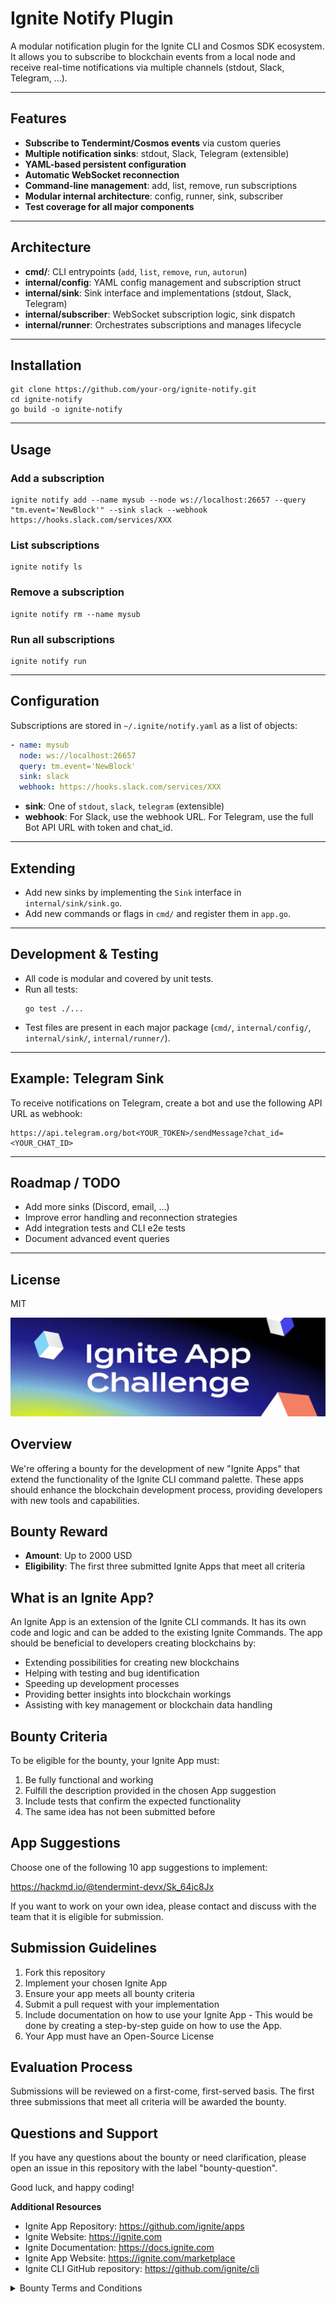# Ignite Notify Plugin

A modular notification plugin for the Ignite CLI and Cosmos SDK ecosystem. It allows you to subscribe to blockchain events from a local node and receive real-time notifications via multiple channels (stdout, Slack, Telegram, ...).

---

## Features

- **Subscribe to Tendermint/Cosmos events** via custom queries
- **Multiple notification sinks**: stdout, Slack, Telegram (extensible)
- **YAML-based persistent configuration**
- **Automatic WebSocket reconnection**
- **Command-line management**: add, list, remove, run subscriptions
- **Modular internal architecture**: config, runner, sink, subscriber
- **Test coverage for all major components**

---

## Architecture

- **cmd/**: CLI entrypoints (`add`, `list`, `remove`, `run`, `autorun`)
- **internal/config**: YAML config management and subscription struct
- **internal/sink**: Sink interface and implementations (stdout, Slack, Telegram)
- **internal/subscriber**: WebSocket subscription logic, sink dispatch
- **internal/runner**: Orchestrates subscriptions and manages lifecycle

---

## Installation

```
git clone https://github.com/your-org/ignite-notify.git
cd ignite-notify
go build -o ignite-notify
```

---

## Usage

### Add a subscription
```
ignite notify add --name mysub --node ws://localhost:26657 --query "tm.event='NewBlock'" --sink slack --webhook https://hooks.slack.com/services/XXX
```

### List subscriptions
```
ignite notify ls
```

### Remove a subscription
```
ignite notify rm --name mysub
```

### Run all subscriptions
```
ignite notify run
```

---

## Configuration

Subscriptions are stored in `~/.ignite/notify.yaml` as a list of objects:
```yaml
- name: mysub
  node: ws://localhost:26657
  query: tm.event='NewBlock'
  sink: slack
  webhook: https://hooks.slack.com/services/XXX
```

- **sink**: One of `stdout`, `slack`, `telegram` (extensible)
- **webhook**: For Slack, use the webhook URL. For Telegram, use the full Bot API URL with token and chat_id.

---

## Extending

- Add new sinks by implementing the `Sink` interface in `internal/sink/sink.go`.
- Add new commands or flags in `cmd/` and register them in `app.go`.

---

## Development & Testing

- All code is modular and covered by unit tests.
- Run all tests:
  ```
  go test ./...
  ```
- Test files are present in each major package (`cmd/`, `internal/config/`, `internal/sink/`, `internal/runner/`).

---

## Example: Telegram Sink

To receive notifications on Telegram, create a bot and use the following API URL as webhook:
```
https://api.telegram.org/bot<YOUR_TOKEN>/sendMessage?chat_id=<YOUR_CHAT_ID>
```

---

## Roadmap / TODO
- Add more sinks (Discord, email, ...)
- Improve error handling and reconnection strategies
- Add integration tests and CLI e2e tests
- Document advanced event queries

---

## License
MIT


![Ignite App Challenge](Repo.png "Ignite App Challenge")

## Overview
We're offering a bounty for the development of new "Ignite Apps" that extend the functionality of the Ignite CLI command palette. These apps should enhance the blockchain development process, providing developers with new tools and capabilities.

## Bounty Reward
- **Amount**: Up to 2000 USD
- **Eligibility**: The first three submitted Ignite Apps that meet all criteria

## What is an Ignite App?
An Ignite App is an extension of the Ignite CLI commands. It has its own code and logic and can be added to the existing Ignite Commands. The app should be beneficial to developers creating blockchains by:

- Extending possibilities for creating new blockchains
- Helping with testing and bug identification
- Speeding up development processes
- Providing better insights into blockchain workings
- Assisting with key management or blockchain data handling

## Bounty Criteria
To be eligible for the bounty, your Ignite App must:

1. Be fully functional and working
2. Fulfill the description provided in the chosen App suggestion
3. Include tests that confirm the expected functionality
4. The same idea has not been submitted before

## App Suggestions
Choose one of the following 10 app suggestions to implement:

https://hackmd.io/@tendermint-devx/Sk_64jc8Jx

If you want to work on your own idea, please contact and discuss with the team that it is eligible for submission.

## Submission Guidelines
1. Fork this repository
2. Implement your chosen Ignite App
3. Ensure your app meets all bounty criteria
4. Submit a pull request with your implementation
5. Include documentation on how to use your Ignite App - This would be done by creating a step-by-step guide on how to use the App.
6. Your App must have an Open-Source License

## Evaluation Process
Submissions will be reviewed on a first-come, first-served basis. The first three submissions that meet all criteria will be awarded the bounty.

## Questions and Support
If you have any questions about the bounty or need clarification, please open an issue in this repository with the label "bounty-question".

Good luck, and happy coding!

**Additional Resources**

- Ignite App Repository: https://github.com/ignite/apps
- Ignite Website: https://ignite.com
- Ignite Documentation: https://docs.ignite.com
- Ignite App Website: https://ignite.com/marketplace
- Ignite CLI GitHub repository: https://github.com/ignite/cli




<details>
<summary>Bounty Terms and Conditions</summary>

## LEGAL DISCLAIMER 

This bounty program  (“the Program”) is a discretionary initiative to encourage and reward those who are committed to helping us improve Ignite’s CLI protocol. Ignite Global, Inc. (“Ignite”, “we”, “us”), may in its sole discretion, modify these Terms at any time and may modify, restrict, suspend, terminate, or otherwise change any aspect of this Program. The Program is not a competition. No fees are payable or purchase is necessary to participate in the Program. There is no guarantee that the Participant (“you”) will earn a reward  (“Bounty Reward”) by participating in the Program. The Program is provided “as-is”.
## ELIGIBILITY

The Bounty Rewards are subject to compliance with local laws, rules, and regulations. To be eligible to participate in the Program, you must not (a) be a citizen or resident of a country in which use or participation is prohibited by law, decree, regulation, treaty, or administrative act; (b) be a citizen or resident of, or located in, a country or region that is subject to the U.S. or other sovereign country sanctions or embargoes;  (c) an individual or an individual employed by or associated with an entity identified on the U.S. Department of Commerce’s Denied Persons or Entity List, the U.S. Department of Treasury’s Specially Designated Nationals or Blocked Persons Lists, or the Department of State’s Debarred Parties List or otherwise ineligible to receive items subject to U.S. export control laws and regulations, or other economic sanction rules of any sovereign nation; (d) be under 18 years old; If you are  at least 18 years old, but considered an underage in your place of residence, you must obtain consent from your parents or legal guardians prior to getting enrolled in the Program.

## CONFIDENTIALITY OBLIGATIONS

“Confidential Information” means any information that is marked or otherwise designated as confidential at the time of disclosure or that a reasonable person would consider confidential based on the circumstances and content of the disclosure, and includes, without limitation: customer information, personally identifiable information, financial information, information, pricing information, business information, and fees. Confidential Information does not include information that: (i) is or becomes known to the receiving party from a source other than one having an obligation of confidentiality to the disclosing party; (ii) is or becomes publicly known or otherwise ceases to be confidential, except through a breach of this Agreement; or (iii) is independently developed by the receiving party.
You agree that you will (i) hold in confidence and not disclose to any third party any Confidential Information, except as approved in writing by disclosing party; (ii) protect such Confidential Information with at least the same degree of care that the Researcher uses to protect its own Confidential Information, but in no case, less than reasonable care; (iii) use the disclosing party’s Confidential Information for no purpose other than the use permitted by the disclosing party; and (iv) immediately notify disclosing party upon discovery of any loss or unauthorized disclosure of disclosing party’s Confidential Information.
ALL SUBMISSIONS ARE CONFIDENTIAL INFORMATION OF THE PROGRAM OWNER UNLESS OTHERWISE STATED IN THE BOUNTY BRIEF. This means no submissions may be publicly disclosed at any time unless Ignite has otherwise consented to the disclosure. 

## INTELLECTUAL PROPERTY, GRANTS, AND OWNERSHIP

### Intellectual Property Rights and Ownership.

We retain all intellectual property rights in our products including, without limitation, all our source code and associated related binaries. Nothing herein shall grant you any right in any part of our products, or any improvement or derivative in any deliverable you provide us. You agree that to the extent required to abide by these Terms, you will waive any and all rights that may otherwise accrue to you in such deliverable and agree that we will not be obliged to license back any derivative or improvements of the delivered work to you.

### Grants to Ignite

By submitting a work deliverable to us, you represent and warrant that your submission is an original work of authorship and does not violate any applicable law or any third party intellectual property rights. Furthermore, you grant us a royalty-free, fully paid-up, perpetual, non-revocable, exclusive, worldwide, transferable, and sub-licensable license in respect of such work deliverable and any feedback thereto. We will not have an obligation to utilize any item you provide us. You waive any compensation related to the incorporation of any materials in a deliverable or any feedback provided to us into our products and services.

## PRIVACY

To receive a Bounty Reward, you must provide us with your personal information to conduct a Know Your Customer (“KYC”) process to ensure certain eligibility requirements are met.  KYCr information includes but is not limited to: W9 or W8-BEN, your name, email address, ID information, and your crypto wallet address.  Ignite is committed to protecting and respecting your privacy. Any access and use of your personal information will be subject to applicable law and our privacy policy available at [ignite.com/privacy](http://ignite.com/privacy).

## GOVERNING LAW AND JURISDICTION

This Program, these Terms, and any dispute arising under or related thereto (whether for breach of contract, tortious conduct, or otherwise) will be governed, construed, and interpreted under the laws of Switzerland, without reference or giving effect to its conflicts of law principles or rules that would cause the application of any other laws. Any legal actions, suits, or proceedings related to this Program (whether for breach of contract, tortious conduct, or otherwise) will be brought exclusively in the courts of the Canton of Zug and each Participant irrevocably accepts, submits, and consents to the exclusive jurisdiction and venue of these courts with respect to any legal actions, suits, or proceedings arising out of or related to this Program. You waive any and all objections to jurisdiction and venue in these courts and hereby submit to the jurisdiction of the courts of the Canton of Zug, Switzerland.
Except where prohibited, as a condition of participating in this Program, each Participant agrees that between the parties, any and all disputes, claims, and causes of action arising out of or connected with this Program, or the Bounty Reward must be resolved individually, without resort to any form of class action.

## INDEMNITY AND LIMITATION OF LIABILITY

Participant will be liable for and indemnify Ignite, its subcontractors, and their respective directors, officers, and representatives (“Ignite Indemnitees”) against any losses which Ignite Indemnitees may incur that arise from Participant’s breach of these Terms, including losses arising from Participants’ gross negligence, willful misconduct and breach of law.
In no event will Ignite be liable to you for any loss of use, revenue or profit or loss of data or for any consequential, incidental, indirect, exemplary, special, aggravated, or punitive damages whether arising out of breach of contract, tort (including negligence) or otherwise, regardless of whether such damage was foreseeable and whether or not Ignite had been advised of the possibility of such damages.
Notwithstanding anything else set out under these Terms, our aggregate liability to you under these Terms shall not exceed the lesser of the total amount of a Bounty Reward to which you may be entitled or 500 USD. 
We may terminate your engagement with us and any entitlement to any Bounty Reward if you violate any part of these Terms. Ignite reserves the right to restrict or void participation from any identifiable source if any suspicious participation is detected or any violation of these Terms is suspected or detected. Ignite reserves the right, in its sole discretion, to void the participation of any Participant who Ignite believes has attempted to tamper with or impair the administration, security, fairness, or proper execution of the Program. If Ignite determines at any time, in its sole discretion, that a Participant is engaging in behavior that Ignite deems obnoxious, deceptive, inappropriate, threatening, illegal or that is intended to annoy, abuse, or harass any other person, Ignite reserves the right to disqualify that Participant.

### General Terms

These Terms constitute the entire and exclusive understanding and agreement between Ignite and you regarding the Program, and these Terms supersede and replace any and all prior oral or written understandings or agreements between Ignite and you regarding the Program. If any provision of these Terms is held invalid or unenforceable by a court of competent jurisdiction, that provision will be enforced to the maximum extent permissible and the other provisions of these Terms will remain in full force and effect. You may not assign or transfer these Terms, by operation of law or otherwise, without our prior written consent. Any attempt by you to assign or transfer these Terms, without such consent, will be null. We may freely assign or transfer these Terms without restriction. Subject to the foregoing, these Terms will bind and inure to the benefit of the parties, their successors and permitted assigns.
You agree and consent to receive electronically all communications, agreements, documents, notices,and disclosures (collectively, “Communications”) that we provide in connection with your participation in the Program.

## Contact Information

If you have any questions about these Terms, please contact us at legal@tendermint.com.
</details>
